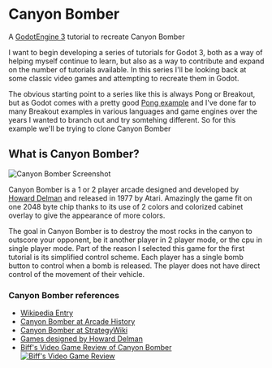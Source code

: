 # Canyon Bomber
A [GodotEngine 3](https://godotengine.org/) tutorial to recreate Canyon Bomber

I want to begin developing a series of tutorials for Godot 3, both as a way of helping myself continue to learn, but also as a way to contribute and expand on the number of tutorials available. In this series I'll be looking back at some classic video games and attempting to recreate them in Godot.

The obvious starting point to a series like this is always Pong or Breakout, but as Godot comes with a pretty good [Pong example](https://github.com/godotengine/godot-demo-projects/tree/master/2d/pong) and I've done far to many Breakout examples in various languages and game engines over the years I wanted to branch out and try somtehing different. So for this example we'll be trying to clone Canyon Bomber

## What is Canyon Bomber?

![Canyon Bomber Screenshot](https://static.giantbomb.com/uploads/original/18/185326/2781710-1090498051-canyo.png)

Canyon Bomber is a 1 or 2 player arcade designed and developed by [Howard Delman](http://www.ataricompendium.com/archives/interviews/howard_delman/interview_howard_delman.html) and released in 1977 by Atari. Amazingly the game fit on one 2048 byte chip thanks to its use of 2 colors and colorized cabinet overlay to give the appearance of more colors.

The goal in Canyon Bomber is to destroy the most rocks in the canyon to outscore your opponent, be it another player in 2 player mode, or the cpu in single player mode. Part of the reason I selected this game for the first tutorial is its simplified control scheme. Each player has a single bomb button to control when a bomb is released. The player does not have direct control of the movement of their vehicle.

### Canyon Bomber references
- [Wikipedia Entry](https://en.wikipedia.org/wiki/Canyon_Bomber)
- [Canyon Bomber at Arcade History](https://www.arcade-history.com/?n=canyon-bomber&page=detail&id=377)
- [Canyon Bomber at StrategyWiki](https://strategywiki.org/wiki/Canyon_Bomber)
- [Games designed by Howard Delman](https://www.arcade-history.com/index.php?page=person&name=Howard+Delman)
- [Biff's Video Game Review of Canyon Bomber](http://www.youtube.com/watch?v=O1xaxRp_X-o)
[![Biff's Video Game Review](http://img.youtube.com/vi/O1xaxRp_X-o/0.jpg)](http://www.youtube.com/watch?v=O1xaxRp_X-o "Canyon Bomber")
